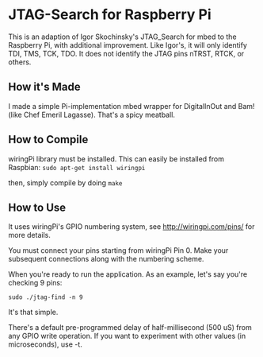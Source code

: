 # JTAG-Search for Raspberry Pi

This is an adaption of Igor Skochinsky's JTAG_Search for mbed to the Raspberry Pi, with additional improvement. Like Igor's, it will only identify TDI, TMS, TCK, TDO. It does not identify the JTAG pins nTRST, RTCK, or others.

## How it's Made

I made a simple Pi-implementation mbed wrapper for DigitalInOut and Bam! (like Chef Emeril Lagasse). That's a spicy meatball.

## How to Compile
wiringPi library must be installed. This can easily be installed from Raspbian: 
`sudo apt-get install wiringpi`

then, simply compile by doing
`make`

## How to Use

It uses wiringPi's GPIO numbering system, see http://wiringpi.com/pins/ for more details.

You must connect your pins starting from wiringPi Pin 0. Make your subsequent connections along with the numbering scheme.

When you're ready to run the application. As an example, let's say you're checking 9 pins:

`sudo ./jtag-find -n 9`

It's that simple.

There's a default pre-programmed delay of half-millisecond (500 uS) from any GPIO write operation. If you want to experiment with other values (in microseconds), use -t.
